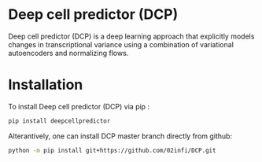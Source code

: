 # Deep cell predictor (DCP)
Deep cell predictor (DCP) is a deep learning approach that explicitly models changes in transcriptional variance using a combination of variational autoencoders and normalizing flows. 

# Installation
To install Deep cell predictor (DCP) via pip : 

```bash
pip install deepcellpredictor
```
Alterantively, one can install DCP master branch directly from github:
```bash
python -m pip install git+https://github.com/02infi/DCP.git
```

